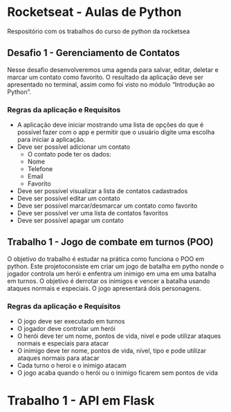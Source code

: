 # Rocketseat - Aulas de Python
Respositório com os trabalhos do curso de python da rocketsea

## Desafio 1 - Gerenciamento de Contatos
Nesse desafio desenvolveremos uma agenda para salvar, editar, deletar e marcar um contato como favorito. O resultado da aplicação deve ser apresentado no terminal, assim como foi visto no módulo “Introdução ao Python”.

### Regras da aplicação e Requisitos

- A aplicação deve iniciar mostrando uma lista de opções do que é possível fazer com o app e permitir que o usuário digite uma escolha para iniciar a aplicação.
- Deve ser possível adicionar um contato
    - O contato pode ter os dados:
    - Nome
    - Telefone
    - Email
    - Favorito 
- Deve ser possível visualizar a lista de contatos cadastrados
- Deve ser possível editar um contato
- Deve ser possível marcar/desmarcar um contato como favorito
- Deve ser possível ver uma lista de contatos favoritos
- Deve ser possível apagar um contato

## Trabalho 1 - Jogo de combate em turnos (POO)
O objetivo do trabalho é estudar na prática como funciona o POO em python.
Este projetoconsiste em criar um jogo de batalha em pytho nonde o jogador 
controla um herói e enfentra um inimigo em uma em uma batalha em turnos. 
O objetivo é derrotar os inimigos e vencer a batalha usando ataques normais 
e especiais. O jogo apresentará dois personagens.

### Regras da aplicação e Requisitos
- O jogo deve ser executado em turnos
- O jogador deve controlar um herói
- O herói deve ter um nome, pontos de vida, nivel e pode utilizar ataques 
normais e especiais para atacar
- O inimigo deve ter nome, pontos de vida, nível, tipo e pode utilizar 
ataques normais para atacar
- Cada turno o heroi e o inimigo atacam
- O jogo acaba quando o herói ou o inimigo ficarem sem pontos de vida

# Trabalho 1 - API em Flask